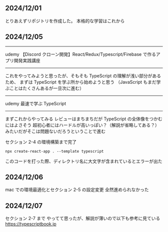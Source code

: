 ## 2024/12/01

とりあえずリポジトリを作成した。
本格的な学習はこれから

## 2024/12/05

---

udemy
【Discord クローン開発】React/Redux/Typescript/Firebase で作るアプリ開発実践講座

---

これをやってみようと思ったが、そもそも TypeScript の理解が浅い部分があるため、
まずは TypeScript を学ぶ所から始めようと思う
（JavaScript もまだ学ぶことはたくさんあるが一旦次に進む）

---

udemy
最速で学ぶ TypeScript

---

まずこれからやってみる
レビューはまちまちだが TypeScript の全体像をつかむにはよさそう
超初心者にはハードルが高いっぽい？（解説が省略してある？）みたいだがそこは問題ないだろうということで進む

セクション 2-4 の環境構築まで完了

```
npx create-react-app . --template typescript
```

このコードを打った際、ディレクトリ名に大文字が含まれているとエラーが出た

## 2024/12/06

mac での環境最適化とセクション 2-5 の設定変更
全然進められなかった

## 2024/12/07

セクション 2-7 まで
やってて思ったが、解説が薄いので以下も参考に見ている
https://typescriptbook.jp
